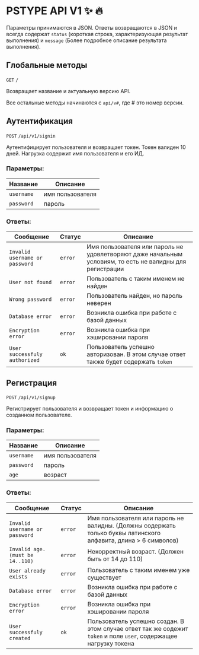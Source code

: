 # PSTYPE API V1 :sparkles: :fire:
Параметры принимаются в JSON.
Ответы возвращаются в JSON и всегда содержат `status` (короткая строка, характеризующая результат выполнения) и `message` (Более подробное описание результата выполнения).

## Глобальные методы
`GET` `/`

Возвращает название и актуальную версию API.

Все остальные методы начинаются с `api/v#`, где # это номер версии.

## Аутентификация
`POST` `/api/v1/signin`

Аутентифицирует пользователя и возвращает токен. Токен валиден 10 дней. Нагрузка содержит имя пользователя и его ИД.

### Параметры:
Название | Описание
---------|---------
`username` | имя пользователя
`password` | пароль

### Ответы:
Сообщение | Статус | Описание
----------|--------|---------
`Invalid username or password` | `error` | Имя пользователя или пароль не удовлетворяют даже начальным условиям, то есть не валидны для регистрации
`User not found` | `error` | Пользователь с таким именем не найден
`Wrong password` | `error` | Пользователь найден, но пароль неверен
`Database error` | `error` | Возникла ошибка при работе с базой данных
`Encryption error` | `error`| Возникла ошибка при хэшировании пароля
`User successfuly authorized` | `ok`| Пользователь успешно авторизован. В этом случае ответ также будет содержать `token`

## Регистрация
`POST` `/api/v1/signup`

Регистрирует пользователя и возвращает токен и информацию о созданном пользователе.

### Параметры:
Название | Описание
---------|---------
`username` | имя пользователя
`password` | пароль
`age` | возраст

### Ответы:
Сообщение | Статус | Описание
----------|--------|---------
`Invalid username or password` | `error` | Имя пользователя или пароль не валидны. (Должны содержать только буквы латинского алфавита, длина > 6 символов)
`Invalid age. (must be 14..110)` | `error` | Некорректный возраст. (Должен быть от 14 до 110)
`User already exists` | `error` | Пользователь с таким именем уже существует
`Database error` | `error` | Возникла ошибка при работе с базой данных
`Encryption error` | `error` | Возникла ошибка при хэшировании пароля
`User successfuly created` | `ok` | Пользователь успешно создан. В этом случае ответ так же содежит `token` и поле `user`, содержащее нагрузку токена
